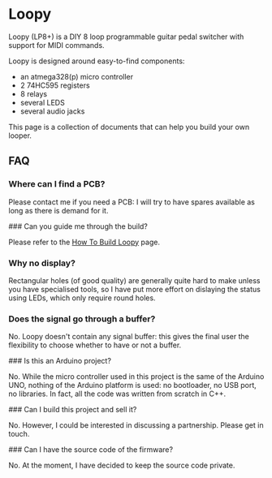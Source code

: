 #  Loopy

Loopy (LP8+) is a DIY 8 loop programmable guitar pedal switcher with support for MIDI commands.

Loopy is designed around easy-to-find components:
 - an atmega328(p) micro controller
 - 2 74HC595 registers
 - 8 relays
 - several LEDS
 - several audio jacks

This page is a collection of documents that can help you build your own looper.

##  FAQ

### Where can I find a PCB?

Please contact me if you need a PCB: I will try to have spares available as long as there is demand for it.

### Can you guide me through the build?

Please refer to the [How To Build Loopy](./howto.md) page.

### Why no display?

Rectangular holes (of good quality) are generally quite hard to make unless you have specialised tools, so I have put more effort on dislaying the status using LEDs, which only require round holes.

### Does the signal go through a buffer?

No. Loopy doesn't contain any signal buffer: this gives the final user the flexibility to choose whether to have or not a buffer.

### Is this an Arduino project?

No. While the micro controller used in this project is the same of the Arduino UNO, nothing of the Arduino platform is used: no bootloader, no USB port, no libraries. In fact, all the code was written from scratch in C++.

### Can I build this project and sell it?

No. However, I could be interested in discussing a partnership. Please get in touch.

### Can I have the source code of the firmware?

No. At the moment, I have decided to keep the source code private.